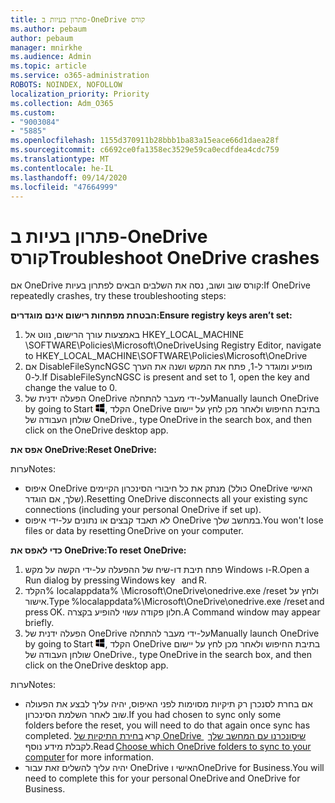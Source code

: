 ```yaml
---
title: פתרון בעיות ב-OneDrive קורס
ms.author: pebaum
author: pebaum
manager: mnirkhe
ms.audience: Admin
ms.topic: article
ms.service: o365-administration
ROBOTS: NOINDEX, NOFOLLOW
localization_priority: Priority
ms.collection: Adm_O365
ms.custom:
- "9003084"
- "5885"
ms.openlocfilehash: 1155d370911b28bbb1ba83a15eace66d1daea28f
ms.sourcegitcommit: c6692ce0fa1358ec3529e59ca0ecdfdea4cdc759
ms.translationtype: MT
ms.contentlocale: he-IL
ms.lasthandoff: 09/14/2020
ms.locfileid: "47664999"
---
```

# <a name="troubleshoot-onedrive-crashes"></a><span data-ttu-id="e5d3f-102">פתרון בעיות ב-OneDrive קורס</span><span class="sxs-lookup"><span data-stu-id="e5d3f-102">Troubleshoot OneDrive crashes</span></span>

<span data-ttu-id="e5d3f-103">אם OneDrive קורס שוב ושוב, נסה את השלבים הבאים לפתרון בעיות:</span><span class="sxs-lookup"><span data-stu-id="e5d3f-103">If OneDrive repeatedly crashes, try these troubleshooting steps:</span></span>

<span data-ttu-id="e5d3f-104">**הבטחת מפתחות רישום אינם מוגדרים:**</span><span class="sxs-lookup"><span data-stu-id="e5d3f-104">**Ensure registry keys aren’t set:**</span></span>

1. <span data-ttu-id="e5d3f-105">באמצעות עורך הרישום, נווט אל HKEY_LOCAL_MACHINE \SOFTWARE\Policies\Microsoft\OneDrive</span><span class="sxs-lookup"><span data-stu-id="e5d3f-105">Using Registry Editor, navigate to HKEY_LOCAL_MACHINE\SOFTWARE\Policies\Microsoft\OneDrive</span></span>
2. <span data-ttu-id="e5d3f-106">אם DisableFileSyncNGSC מופיע ומוגדר ל-1, פתח את המקש ושנה את הערך ל-0.</span><span class="sxs-lookup"><span data-stu-id="e5d3f-106">If DisableFileSyncNGSC is present and set to 1, open the key and change the value to 0.</span></span>
3. <span data-ttu-id="e5d3f-107">הפעלה ידנית של OneDrive על-ידי מעבר להתחלה</span><span class="sxs-lookup"><span data-stu-id="e5d3f-107">Manually launch OneDrive by going to Start</span></span> ![הקש על מקש Windows](data:image/png;base64,iVBORw0KGgoAAAANSUhEUgAAABEAAAAOCAYAAADJ7fe0AAAAAXNSR0IArs4c6QAAAARnQU1BAACxjwv8YQUAAAAJcEhZcwAADsQAAA7EAZUrDhsAAADxSURBVDhPY/wPBAx4wR+Gd6/fM7x9/ZTh9ZuXDGdPnWE4tH0rw/UHDxlaVp9kCDCSYWABKfv35wfD+/cfGV4+fcLw5uVjhlOXzzFsX/qWYebmZAZPWWOGO2DD8ACQS9Y3e4Bcg4Y9/t94fPa/CoY4Aq8/+xik/T8TkEMxGDyGgANWwSqeobvbGSyAADIM3BwCDKXd3QyfoCLoQEGAA0xTxSWjsYMJwLHjkruU4UXSJ4YnT54x3Dh/luHmjfMMmw9wMjCDlRAGBDPgjy8fGT5//8rw9P4Thge3zzNcvXmDYevmfQzXb1xlmH/0ATADyjAAAKdWkD3ZSwNeAAAAAElFTkSuQmCC)<span data-ttu-id="e5d3f-109">, הקלד OneDrive בתיבת החיפוש ולאחר מכן לחץ על יישום שולחן העבודה של OneDrive.</span><span class="sxs-lookup"><span data-stu-id="e5d3f-109">, type OneDrive in the search box, and then click on the OneDrive desktop app.</span></span>

<span data-ttu-id="e5d3f-110">**אפס את OneDrive:**</span><span class="sxs-lookup"><span data-stu-id="e5d3f-110">**Reset OneDrive:**</span></span>

<span data-ttu-id="e5d3f-111">ערות</span><span class="sxs-lookup"><span data-stu-id="e5d3f-111">Notes:</span></span>

- <span data-ttu-id="e5d3f-112">איפוס OneDrive מנתק את כל חיבורי הסינכרון הקיימים (כולל OneDrive האישי שלך, אם הוגדר).</span><span class="sxs-lookup"><span data-stu-id="e5d3f-112">Resetting OneDrive disconnects all your existing sync connections (including your personal OneDrive if set up).</span></span>
- <span data-ttu-id="e5d3f-113">לא תאבד קבצים או נתונים על-ידי איפוס OneDrive במחשב שלך.</span><span class="sxs-lookup"><span data-stu-id="e5d3f-113">You won't lose files or data by resetting OneDrive on your computer.</span></span>

<span data-ttu-id="e5d3f-114">**כדי לאפס את OneDrive:**</span><span class="sxs-lookup"><span data-stu-id="e5d3f-114">**To reset OneDrive:**</span></span>

1. <span data-ttu-id="e5d3f-115">פתח תיבת דו-שיח של ההפעלה על-ידי הקשה על מקש Windows ו-R.</span><span class="sxs-lookup"><span data-stu-id="e5d3f-115">Open a Run dialog by pressing Windows key    and R.</span></span>
2. <span data-ttu-id="e5d3f-116">הקלד% localappdata% \Microsoft\OneDrive\onedrive.exe /reset ולחץ על אישור.</span><span class="sxs-lookup"><span data-stu-id="e5d3f-116">Type %localappdata%\Microsoft\OneDrive\onedrive.exe /reset and press OK.</span></span> <span data-ttu-id="e5d3f-117">חלון פקודה עשוי להופיע בקצרה.</span><span class="sxs-lookup"><span data-stu-id="e5d3f-117">A Command window may appear briefly.</span></span>
3. <span data-ttu-id="e5d3f-118">הפעלה ידנית של OneDrive על-ידי מעבר להתחלה</span><span class="sxs-lookup"><span data-stu-id="e5d3f-118">Manually launch OneDrive by going to Start</span></span> ![הקש על מקש Windows](data:image/png;base64,iVBORw0KGgoAAAANSUhEUgAAABEAAAAOCAYAAADJ7fe0AAAAAXNSR0IArs4c6QAAAARnQU1BAACxjwv8YQUAAAAJcEhZcwAADsQAAA7EAZUrDhsAAADxSURBVDhPY/wPBAx4wR+Gd6/fM7x9/ZTh9ZuXDGdPnWE4tH0rw/UHDxlaVp9kCDCSYWABKfv35wfD+/cfGV4+fcLw5uVjhlOXzzFsX/qWYebmZAZPWWOGO2DD8ACQS9Y3e4Bcg4Y9/t94fPa/CoY4Aq8/+xik/T8TkEMxGDyGgANWwSqeobvbGSyAADIM3BwCDKXd3QyfoCLoQEGAA0xTxSWjsYMJwLHjkruU4UXSJ4YnT54x3Dh/luHmjfMMmw9wMjCDlRAGBDPgjy8fGT5//8rw9P4Thge3zzNcvXmDYevmfQzXb1xlmH/0ATADyjAAAKdWkD3ZSwNeAAAAAElFTkSuQmCC)<span data-ttu-id="e5d3f-120">, הקלד OneDrive בתיבת החיפוש ולאחר מכן לחץ על יישום שולחן העבודה של OneDrive.</span><span class="sxs-lookup"><span data-stu-id="e5d3f-120">, type OneDrive in the search box, and then click on the OneDrive desktop app.</span></span>

<span data-ttu-id="e5d3f-121">ערות</span><span class="sxs-lookup"><span data-stu-id="e5d3f-121">Notes:</span></span>

- <span data-ttu-id="e5d3f-122">אם בחרת לסנכרן רק תיקיות מסוימות לפני האיפוס, יהיה עליך לבצע את הפעולה שוב לאחר השלמת הסינכרון.</span><span class="sxs-lookup"><span data-stu-id="e5d3f-122">If you had chosen to sync only some folders before the reset, you will need to do that again once sync has completed.</span></span> <span data-ttu-id="e5d3f-123">קרא [בחירת התיקיות של OneDrive שיסונכרנו עם המחשב שלך](https://support.office.com/article/98b8b011-8b94-419b-aa95-a14ff2415e85)   לקבלת מידע נוסף.</span><span class="sxs-lookup"><span data-stu-id="e5d3f-123">Read [Choose which OneDrive folders to sync to your computer](https://support.office.com/article/98b8b011-8b94-419b-aa95-a14ff2415e85) for more information.</span></span>
- <span data-ttu-id="e5d3f-124">יהיה עליך להשלים זאת עבור OneDrive האישי וOneDrive for Business.</span><span class="sxs-lookup"><span data-stu-id="e5d3f-124">You will need to complete this for your personal OneDrive and OneDrive for Business.</span></span>